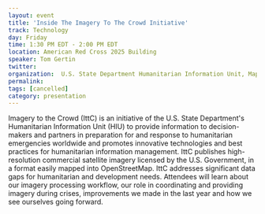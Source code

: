 ```yaml
---
layout: event
title: 'Inside The Imagery To The Crowd Initiative'
track: Technology
day: Friday
time: 1:30 PM EDT - 2:00 PM EDT
location: American Red Cross 2025 Building
speaker: Tom Gertin
twitter: 
organization:  U.S. State Department Humanitarian Information Unit, MapGive Project
permalink: 
tags: [cancelled]
category: presentation
---
```


Imagery to the Crowd (IttC) is an initiative of the U.S. State Department's Humanitarian Information Unit (HIU) to provide information to decision-makers and partners in preparation for and response to humanitarian emergencies worldwide and promotes innovative technologies and best practices for humanitarian information management. IttC publishes high-resolution commercial satellite imagery licensed by the U.S. Government, in a format easily mapped into OpenStreetMap. IttC addresses significant data gaps for humanitarian and development needs. Attendees will learn about our imagery processing workflow, our role in coordinating and providing imagery during crises, improvements we made in the last year and how we see ourselves going forward.
